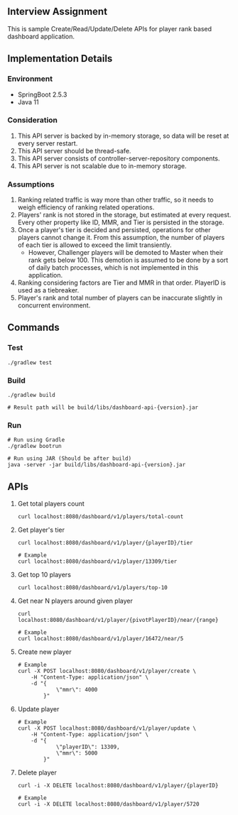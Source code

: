 ## Interview Assignment
This is sample Create/Read/Update/Delete APIs for player rank based dashboard application.

## Implementation Details
### Environment
* SpringBoot 2.5.3
* Java 11

### Consideration
1. This API server is backed by in-memory storage, so data will be reset at every server restart.
1. This API server should be thread-safe.
1. This API server consists of controller-server-repository components.
1. This API server is not scalable due to in-memory storage.

### Assumptions
1. Ranking related traffic is way more than other traffic, so it needs to weigh efficiency of ranking related operations.
1. Players' rank is not stored in the storage, but estimated at every request. Every other property like ID, MMR, and Tier is persisted in the storage.
1. Once a player's tier is decided and persisted, operations for other players cannot change it. From this assumption, the number of players of each tier is allowed to exceed the limit transiently.
    * However, Challenger players will be demoted to Master when their rank gets below 100. This demotion is assumed to be done by a sort of daily batch processes, which is not implemented in this application.
1. Ranking considering factors are Tier and MMR in that order. PlayerID is used as a tiebreaker.
1. Player's rank and total number of players can be inaccurate slightly in concurrent environment.

## Commands
### Test
```
./gradlew test
```

### Build
```
./gradlew build

# Result path will be build/libs/dashboard-api-{version}.jar
```

### Run
```
# Run using Gradle
./gradlew bootrun

# Run using JAR (Should be after build)
java -server -jar build/libs/dashboard-api-{version}.jar
```

## APIs
1. Get total players count
    ```
    curl localhost:8080/dashboard/v1/players/total-count
    ```

1. Get player's tier
    ```
    curl localhost:8080/dashboard/v1/player/{playerID}/tier
   
    # Example
    curl localhost:8080/dashboard/v1/player/13309/tier
    ```

1. Get top 10 players
    ```
    curl localhost:8080/dashboard/v1/players/top-10
    ```

1. Get near N players around given player
    ```
    curl localhost:8080/dashboard/v1/player/{pivotPlayerID}/near/{range}
    
    # Example
    curl localhost:8080/dashboard/v1/player/16472/near/5
    ```
   
1. Create new player
    ```
    # Example
    curl -X POST localhost:8080/dashboard/v1/player/create \
        -H "Content-Type: application/json" \
        -d "{
                \"mmr\": 4000
            }"
    ```

1. Update player
    ```
    # Example
    curl -X POST localhost:8080/dashboard/v1/player/update \
        -H "Content-Type: application/json" \
        -d "{
                \"playerID\": 13309,
                \"mmr\": 5000
            }"
    ```
   
1. Delete player
    ```
    curl -i -X DELETE localhost:8080/dashboard/v1/player/{playerID}
   
    # Example
    curl -i -X DELETE localhost:8080/dashboard/v1/player/5720
    ```

